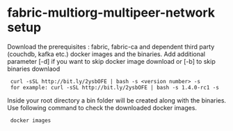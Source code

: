 # fabric-multiorg-multipeer-network setup

Download the prerequisites : fabric, fabric-ca and dependent third party (couchdb, kafka etc.) docker images and the binaries. Add additional parameter [-d] if you want to skip docker image download or [-b] to skip binaries downlaod

     curl -sSL http://bit.ly/2ysbOFE | bash -s <version number> -s
     for example: curl -sSL http://bit.ly/2ysbOFE | bash -s 1.4.0-rc1 -s

Inside your root directory a bin folder will be created along with the binaries. Use following command to check the downloaded docker images.

     docker images

